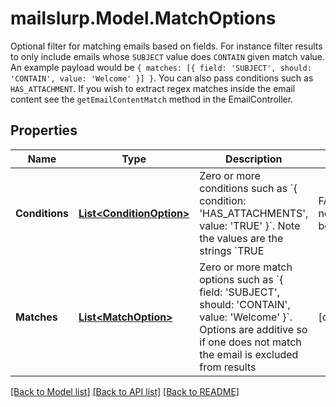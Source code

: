 # mailslurp.Model.MatchOptions
Optional filter for matching emails based on fields. For instance filter results to only include emails whose `SUBJECT` value does `CONTAIN` given match value. An example payload would be `{ matches: [{ field: 'SUBJECT', should: 'CONTAIN', value: 'Welcome' }] }`. You can also pass conditions such as `HAS_ATTACHMENT`. If you wish to extract regex matches inside the email content see the `getEmailContentMatch` method in the EmailController.
## Properties

Name | Type | Description | Notes
------------ | ------------- | ------------- | -------------
**Conditions** | [**List&lt;ConditionOption&gt;**](ConditionOption) | Zero or more conditions such as &#x60;{ condition: &#39;HAS_ATTACHMENTS&#39;, value: &#39;TRUE&#39; }&#x60;. Note the values are the strings &#x60;TRUE|FALSE&#x60; not booleans. | [optional] 
**Matches** | [**List&lt;MatchOption&gt;**](MatchOption) | Zero or more match options such as &#x60;{ field: &#39;SUBJECT&#39;, should: &#39;CONTAIN&#39;, value: &#39;Welcome&#39; }&#x60;. Options are additive so if one does not match the email is excluded from results | [optional] 

[[Back to Model list]](../README#documentation-for-models) [[Back to API list]](../README#documentation-for-api-endpoints) [[Back to README]](../README)

